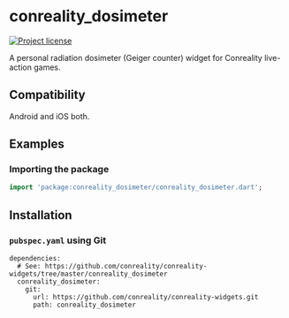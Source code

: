 conreality_dosimeter
====================

[![Project license](https://img.shields.io/badge/license-Public%20Domain-blue.svg)](https://unlicense.org)

A personal radiation dosimeter (Geiger counter) widget for Conreality live-action games.

Compatibility
-------------

Android and iOS both.

Examples
--------

### Importing the package

```dart
import 'package:conreality_dosimeter/conreality_dosimeter.dart';
```

Installation
------------

### `pubspec.yaml` using Git

    dependencies:
      # See: https://github.com/conreality/conreality-widgets/tree/master/conreality_dosimeter
      conreality_dosimeter:
        git:
          url: https://github.com/conreality/conreality-widgets.git
          path: conreality_dosimeter

